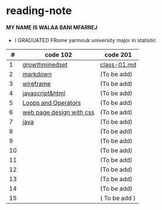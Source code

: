 # reading-note
#### MY NAME IS WALAA BANI MFARREJ 
* I GRADUATED FRome yarmouk university major in statistic 


| #  | code 102  |code 201 |
| ------------- | ------------- |---|
| 1  |[growthminedset](http://walaamohammad.github.io/reading-note/growthminedset) |[class-01.md](http://walaamohammad.github.io/reading-note/class-01) |
| 2 |[markdown](https:///walaamohammad.github.io/reading-note/markdown)|  (To be add)| 
|3 |[wireframe](https:///walaamohammad.github.io/reading-note/wireframe&html )|   (To be add)|  
| 4 | [javascript&html](https:///walaamohammad.github.io/reading-note/javascripts)|   (To be add)|   
|5 | [Loops and Operators](https:///walaamohammad.github.io/reading-note/read5) |  (To be add)|
| 6 | [web page design with css](https://walaamohammad.github.io/css-desighn/) | (To be add) | 
|7 | [java](https://walaamohammad.github.io/programming-with-java/) | (To be add) |
|  8 |  |  (To be add) |
|  9 |   | (To be add)   | 
| 10  |  |  (To be add)   | 
|  11 |  |  (To be add)  | 
|   12 |   |  (To be add)  |
|  13 |   | (To be add)  |
|  14  |  |   (To be add) |
|  15 |   |  ( To be add ) |
